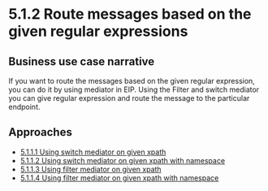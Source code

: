 # 5.1.2 Route messages based on the given regular expressions

## Business use case narrative

If you want to route the messages based on the given regular expression, you can do it by using mediator in EIP.
Using the Filter and switch mediator you can give regular expression and route the message to the particular endpoint.

## Approaches

- [5.1.1.1 Using switch mediator on given xpath](https://github.com/wso2/product-ei/tree/product-scenarios/product-scenarios/5-Route-messages-between-systems/5.1-Route-based-on-the-content-of-the-messages/5.1.1-Route-messages-based-on-the-given-Xpath/5.1.1.1-Using-switch-mediator-on-given-xpath)
- [5.1.1.2 Using switch mediator on given xpath with namespace](https://github.com/wso2/product-ei/tree/product-scenarios/product-scenarios/5-Route-messages-between-systems/5.1-Route-based-on-the-content-of-the-messages/5.1.1-Route-messages-based-on-the-given-Xpath/5.1.1.2-Using-switch-mediator-on-given-xpath-with-namespace)
- [5.1.1.3 Using filter mediator on given xpath](https://github.com/wso2/product-ei/tree/product-scenarios/product-scenarios/5-Route-messages-between-systems/5.1-Route-based-on-the-content-of-the-messages/5.1.1-Route-messages-based-on-the-given-Xpath/5.1.1.3-Using-filter-mediator-on-given-xpath)
- [5.1.1.4 Using filter mediator on given xpath with namespace](https://github.com/wso2/product-ei/tree/product-scenarios/product-scenarios/5-Route-messages-between-systems/5.1-Route-based-on-the-content-of-the-messages/5.1.1-Route-messages-based-on-the-given-Xpath/5.1.1.4-Using-filter-mediator-on-given-xpath-with-namespace)


